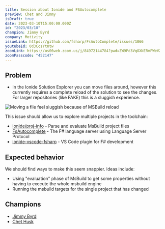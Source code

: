 ```yaml
---
title: Session about Ionide and FSAutocomplete
preview: Chet and Jimmy
isDraft: true
date: 2023-03-10T15:00:00.000Z
id: "2023/03/10"
champion: Jimmy Byrd
company: Motivity
issueLink: https://github.com/fsharp/FsAutoComplete/issues/1066
youtubeId: 0d3CcsYt0tw
zoomLink: https://us06web.zoom.us/j/84972144784?pwd=ZW9Pd3VqOXNERmFWeVZEeDRWdGpEZz09
zoomPasscode: "452147"
---
```


## Problem

- In the Ionide Solution Explorer you can move files around, however this currently requires a complete reload of the solution to see the changes. For larger repositories (like FAKE) this is a sluggish experience.

![Moving a file feel sluggish because of MSBuild reload](https://user-images.githubusercontent.com/1490044/222995329-cc86f4b9-2f5c-49df-b20d-6bbfaee49149.gif)

This issue should allow us to explore multiple projects in the toolchain:

- [ionide/proj-info](https://github.com/ionide/proj-info) - Parse and evaluate MsBuild project files
- [FsAutocomplete](https://github.com/fsharp/FsAutoComplete) - The F# language server using Language Server Protocol
- [ionide-vscode-fsharp](https://github.com/ionide/ionide-vscode-fsharp) - VS Code plugin for F# development

## Expected behavior

We should find ways to make this seem snappier. Ideas include:

- Using "evaluation" phase of MsBuild to get some properties without having to execute the whole msbuild engine
- Running the msbuild targets for the single project that has changed

## Champions

- [Jimmy Byrd](https://twitter.com/Jimmy_Byrd)
- [Chet Husk](https://twitter.com/ChetHusk)
